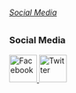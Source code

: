 <html>
<body>
<a href="#1"><h6>Social Media</h6></a>
<h3 id="#1">Social Media</h3>
<a target="_balnk" href="https://www.facebook.com/rasagnath.reddy">
<img alt="Facebook" src="http://chittagongit.com//images/facebook-logo-icon/facebook-logo-icon-5.jpg" width="50px" height="50px">
</a>
<a target="_balnk" href="https://twitter.com/rasagnathreddy">
<img alt="Twitter" src="https://i2.wp.com/indusdictum.com/wp-content/uploads/2017/08/twitter-logo-4.png?ssl=1" width="50px" height="50px">
</a>
</body>
</html>

